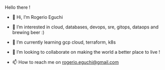 Hello there !

- 👋 Hi, I’m Rogerio Eguchi


- 👀 I’m interested in cloud, databases, devops, sre, gitops, dataops and brewing beer :)

- 🌱 I’m currently learning gcp cloud, terraform, k8s

- 💞️ I’m looking to collaborate on making the world a better place to live !

- 📫 How to reach me on rogerio.eguchi@gmail.com

<!---
reguchibr/reguchibr is a ✨ special ✨ repository because its `README.md` (this file) appears on your GitHub profile.
You can click the Preview link to take a look at your changes.
--->
